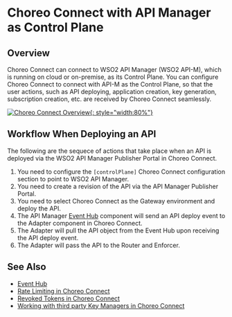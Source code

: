 # Choreo Connect with API Manager as Control Plane

## Overview

Choreo Connect can connect to WSO2 API Manager (WSO2 API-M), which is running on cloud or on-premise, as its Control Plane. You can configure Choreo Connect to connect with API-M as the Control Plane, so that the user actions, such as API deploying, application creation, key generation, subscription creation, etc. are received by Choreo Connect seamlessly.

[![Choreo Connect Overview]({{base_path}}/assets/img/deploy/mgw/choreo-connect-overview.png){: style="width:80%"}]({{base_path}}/assets/img/deploy/mgw/choreo-connect-overview.png)

## Workflow When Deploying an API

The following are the sequece of actions that take place when an API is deployed via the WSO2 API Manager Publisher Portal in Choreo Connect.

1. You need to configure the `[controlPlane]` Choreo Connect configuration section to point to WSO2 API Manager.
2. You need to create a revision of the API via the API Manager Publisher Portal.
3. You need to select Choreo Connect as the Gateway environment and deploy the API.
4. The API Manager [Event Hub]({{base_path}}/deploy-and-publish/deploy-on-gateway/choreo-connect/concepts/event-hub) component will send an API deploy event to the Adapter component in Choreo Connect.
5. The Adapter will pull the API object from the Event Hub upon receiving the API deploy event.
6. The Adapter will pass the API to the Router and Enforcer.

## See Also

- [Event Hub]({{base_path}}/deploy-and-publish/deploy-on-gateway/choreo-connect/concepts/event-hub)
- [Rate Limiting in Choreo Connect]({{base_path}}/deploy-and-publish/deploy-on-gateway/choreo-connect/concepts/cc-rate-limiting)
- [Revoked Tokens in Choreo Connect]({{base_path}}/deploy-and-publish/deploy-on-gateway/choreo-connect/concepts/revoked-tokens)
- [Working with third party Key Managers in Choreo Connect]({{base_path}}/deploy-and-publish/deploy-on-gateway/choreo-connect/concepts/third-party-key-managers})
